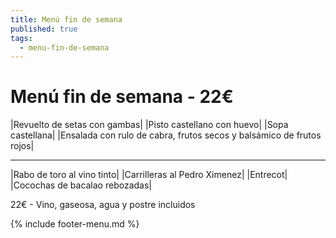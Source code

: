 ```yaml
---
title: Menú fin de semana
published: true
tags:
  - menu-fin-de-semana
---
```


# Menú fin de semana - 22€

|Revuelto de setas con gambas|
|Pisto castellano con huevo|
|Sopa castellana|
|Ensalada con rulo de cabra, frutos secos y balsámico de frutos rojos|

------

|Rabo de toro al vino tinto|
|Carrilleras al Pedro Ximenez|
|Entrecot|
|Cocochas de bacalao rebozadas|

22€ - Vino, gaseosa, agua y postre incluidos

{% include footer-menu.md %}
